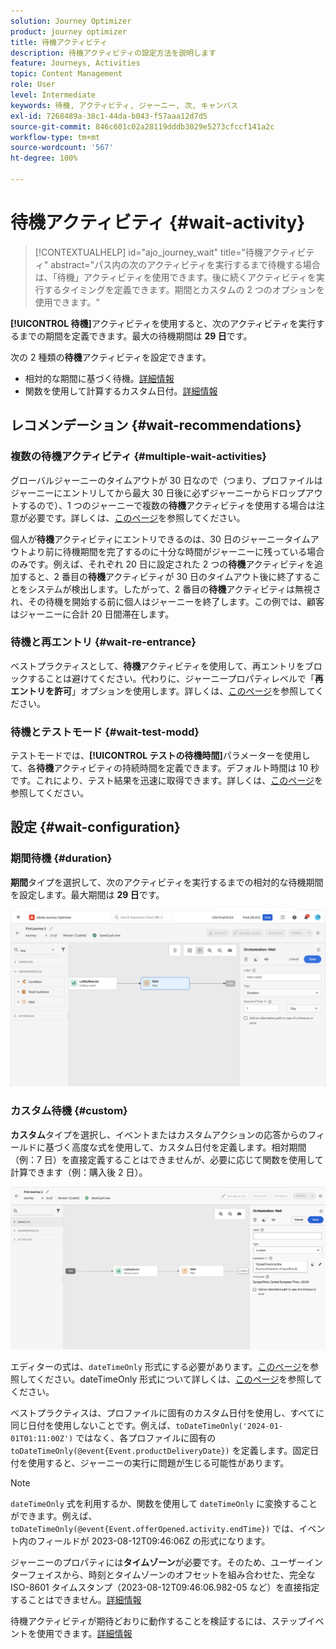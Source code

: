 ```yaml
---
solution: Journey Optimizer
product: journey optimizer
title: 待機アクティビティ
description: 待機アクティビティの設定方法を説明します
feature: Journeys, Activities
topic: Content Management
role: User
level: Intermediate
keywords: 待機, アクティビティ, ジャーニー, 次, キャンバス
exl-id: 7268489a-38c1-44da-b043-f57aaa12d7d5
source-git-commit: 846c601c02a28119dddb3029e5273cfccf141a2c
workflow-type: tm+mt
source-wordcount: '567'
ht-degree: 100%

---
```


# 待機アクティビティ {#wait-activity}

>[!CONTEXTUALHELP]
>id="ajo_journey_wait"
>title="待機アクティビティ"
>abstract="パス内の次のアクティビティを実行するまで待機する場合は、「待機」アクティビティを使用できます。後に続くアクティビティを実行するタイミングを定義できます。期間とカスタムの 2 つのオプションを使用できます。"

**[!UICONTROL 待機]**&#x200B;アクティビティを使用すると、次のアクティビティを実行するまでの期間を定義できます。最大の待機期間は **29 日**&#x200B;です。

次の 2 種類の&#x200B;**待機**&#x200B;アクティビティを設定できます。

* 相対的な期間に基づく待機。[詳細情報](#duration)
* 関数を使用して計算するカスタム日付。[詳細情報](#custom)

<!--
* [Email send time optimization](#email_send_time_optimization)
* [Fixed date](#fixed_date) 
-->

## レコメンデーション {#wait-recommendations}

### 複数の待機アクティビティ {#multiple-wait-activities}

グローバルジャーニーのタイムアウトが 30 日なので（つまり、プロファイルはジャーニーにエントリしてから最大 30 日後に必ずジャーニーからドロップアウトするので）、1 つのジャーニーで複数の&#x200B;**待機**&#x200B;アクティビティを使用する場合は注意が必要です。詳しくは、[このページ](../building-journeys/journey-gs.md#global_timeout)を参照してください。

個人が&#x200B;**待機**&#x200B;アクティビティにエントリできるのは、30 日のジャーニータイムアウトより前に待機期間を完了するのに十分な時間がジャーニーに残っている場合のみです。例えば、それぞれ 20 日に設定された 2 つの&#x200B;**待機**&#x200B;アクティビティを追加すると、2 番目の&#x200B;**待機**&#x200B;アクティビティが 30 日のタイムアウト後に終了することをシステムが検出します。したがって、2 番目の&#x200B;**待機**&#x200B;アクティビティは無視され、その待機を開始する前に個人はジャーニーを終了します。この例では、顧客はジャーニーに合計 20 日間滞在します。

### 待機と再エントリ {#wait-re-entrance}

ベストプラクティスとして、**待機**&#x200B;アクティビティを使用して、再エントリをブロックすることは避けてください。代わりに、ジャーニープロパティレベルで「**再エントリを許可**」オプションを使用します。詳しくは、[このページ](../building-journeys/journey-gs.md#entrance)を参照してください。

### 待機とテストモード {#wait-test-modd}

テストモードでは、**[!UICONTROL テストの待機時間]**&#x200B;パラメーターを使用して、各&#x200B;**待機**&#x200B;アクティビティの持続時間を定義できます。デフォルト時間は 10 秒です。これにより、テスト結果を迅速に取得できます。詳しくは、[このページ](../building-journeys/testing-the-journey.md)を参照してください。

## 設定 {#wait-configuration}

### 期間待機 {#duration}

**期間**&#x200B;タイプを選択して、次のアクティビティを実行するまでの相対的な待機期間を設定します。最大期間は **29 日**&#x200B;です。

![待機期間の定義](assets/journey55.png)

<!--
## Fixed date wait{#fixed_date}

Select the date for the execution of the next activity.

![](assets/journey56.png)

-->

### カスタム待機 {#custom}

**カスタム**&#x200B;タイプを選択し、イベントまたはカスタムアクションの応答からのフィールドに基づく高度な式を使用して、カスタム日付を定義します。相対期間（例：7 日）を直接定義することはできませんが、必要に応じて関数を使用して計算できます（例：購入後 2 日）。

![式を使用したカスタム待機の定義](assets/journey57.png)

エディターの式は、`dateTimeOnly` 形式にする必要があります。[このページ](expression/expressionadvanced.md)を参照してください。dateTimeOnly 形式について詳しくは、[このページ](expression/data-types.md)を参照してください。

ベストプラクティスは、プロファイルに固有のカスタム日付を使用し、すべてに同じ日付を使用しないことです。例えば、`toDateTimeOnly('2024-01-01T01:11:00Z')` ではなく、各プロファイルに固有の `toDateTimeOnly(@event{Event.productDeliveryDate})` を定義します。固定日付を使用すると、ジャーニーの実行に問題が生じる可能性があります。


>[!NOTE]
>
>`dateTimeOnly` 式を利用するか、関数を使用して `dateTimeOnly` に変換することができます。例えば、`toDateTimeOnly(@event{Event.offerOpened.activity.endTime})` では、イベント内のフィールドが 2023-08-12T09:46:06Z の形式になります。
>
>ジャーニーのプロパティには&#x200B;**タイムゾーン**&#x200B;が必要です。そのため、ユーザーインターフェイスから、時刻とタイムゾーンのオフセットを組み合わせた、完全な ISO-8601 タイムスタンプ（2023-08-12T09:46:06.982-05 など）を直接指定することはできません。[詳細情報](../building-journeys/timezone-management.md)


待機アクティビティが期待どおりに動作することを検証するには、ステップイベントを使用できます。[詳細情報](../reports/query-examples.md#common-queries)

<!--## Email send time optimization{#email_send_time_optimization}

This type of wait uses a score calculated in Adobe Experience Platform. The score calculates the propensity to click or open an email in the future based on past behavior. Note that the algorithm calculating the score needs a certain amount of data to work. As a result, when it does not have enough data, the default wait time will apply. At publication time, you'll be notified that the default time applies.

>[!NOTE]
>
>The first event of your journey must have a namespace.
>
>This capability is only available after an **[!UICONTROL Email]** activity. You need to have Adobe Campaign Standard.

1. In the **[!UICONTROL Amount of time]** field, define the number of hours to consider to optimize email sending.
1. In the **[!UICONTROL Optimization type]** field, choose if the optimization should increase clicks or opens.
1. In the **[!UICONTROL Default time]** field, define the default time to wait if the predictive send time score is not available.

    >[!NOTE]
    >
    >Note that the send time score can be unavailable because there is not enough data to perform the calculation. In this case, you will be informed, at publication time, that the default time applies.

![](assets/journey57bis.png)-->
